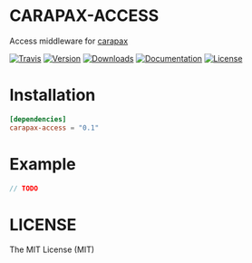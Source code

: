 # CARAPAX-ACCESS

Access middleware for [carapax](https://github.com/tg-rs/carapax)

[![Travis](https://img.shields.io/travis/tg-rs/carapax-access.svg?style=flat-square)](https://travis-ci.org/tg-rs/carapax-access)
[![Version](https://img.shields.io/crates/v/carapax-access.svg?style=flat-square)](https://crates.io/crates/carapax-access)
[![Downloads](https://img.shields.io/crates/d/carapax-access.svg?style=flat-square)](https://crates.io/crates/carapax-access)
[![Documentation](https://img.shields.io/badge/docs-API-brightgreen.svg?style=flat-square)](https://docs.rs/carapax-access/)
[![License](https://img.shields.io/crates/l/carapax-access.svg?style=flat-square)](./LICENSE)

# Installation

```toml
[dependencies]
carapax-access = "0.1"
```

# Example

```rust
// TODO
```

# LICENSE

The MIT License (MIT)
